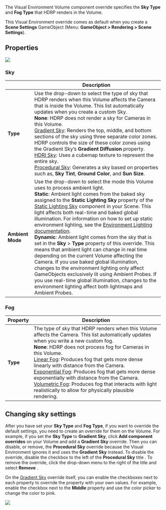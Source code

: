 The Visual Environment Volume component override specifies the **Sky Type** and **Fog Type** that HDRP renders in the Volume.

This Visual Environment override comes as default when you create a **Scene Settings** GameObject (Menu: **GameObject > Rendering > Scene Settings**).

## Properties

![](https://github.com/Unity-Technologies/ScriptableRenderPipeline/wiki/Pages/HDRP/Images/SceneSettingsVisualEnvironment1.png)

### Sky

|                  | **Description**                                              |
| ---------------- | ------------------------------------------------------------ |
| **Type**         | Use the drop-down to select the type of sky that HDRP renders when this Volume affects the Camera that is inside the Volume. This list automatically updates when you create a custom Sky. <br />**None**: HDRP does not render a sky for Cameras in this Volume.<br />[Gradient Sky](https://github.com/Unity-Technologies/ScriptableRenderPipeline/wiki/Gradient-Sky): Renders the top, middle, and bottom sections of the sky using three separate color zones. HDRP controls the size of these color zones using the Gradient Sky’s **Gradient Diffusion** property.<br />[HDRI Sky](https://github.com/Unity-Technologies/ScriptableRenderPipeline/wiki/HDRI-Sky): Uses a cubemap texture to represent the entire sky.<br />[Procedural Sky](https://github.com/Unity-Technologies/ScriptableRenderPipeline/wiki/Procedural-Sky): Generates a sky based on properties such as, **Sky Tint**, **Ground Color**, and **Sun Size**. |
| **Ambient Mode** | Use the drop-down to select the mode this Volume uses to process ambient light.<br />**Static**: Ambient light comes from the baked sky assigned to the **Static Lighting Sky** property of the [Static Lighting Sky](https://github.com/Unity-Technologies/ScriptableRenderPipeline/wiki/Static-Lighting-Sky) component in your Scene. This light affects both real-time and baked global illumination. For information on how to set up static environment lighting, see the [Environment Lighting documentation](https://github.com/Unity-Technologies/ScriptableRenderPipeline/wiki/Environment-Lighting#BakingEnvironment).<br />**Dynamic**: Ambient light comes from the sky that is set in the **Sky** > **Type** property of this override. This means that ambient light can change in real time depending on the current Volume affecting the Camera. If you use baked global illumination, changes to the environment lighting only affect GameObjects exclusively lit using Ambient Probes. If you use real-time global illumination, changes to the environment lighting affect both lightmaps and Ambient Probes. |

### Fog

| **Property** | **Description**                                              |
| ------------ | ------------------------------------------------------------ |
| **Type**     | The type of sky that HDRP renders when this Volume affects the  Camera. This list automatically updates when you write a new custom fog.<br />**None**: HDRP does not process fog for Cameras in this Volume.<br />[Linear Fog](https://github.com/Unity-Technologies/ScriptableRenderPipeline/wiki/Linear-Fog): Produces fog that gets more dense linearly with distance from the Camera.<br />[Exponential Fog](https://github.com/Unity-Technologies/ScriptableRenderPipeline/wiki/Exponential-Fog): Produces fog that gets more dense exponentially with distance from the Camera.<br />[Volumetric Fog](https://github.com/Unity-Technologies/ScriptableRenderPipeline/wiki/Volumetric-Fog): Produces fog that interacts with light realistically to allow for physically plausible rendering. |

## Changing sky settings

After you have set your **Sky Type** and **Fog Type**, if you want to override the default settings, you need to create an override for them on the Volume. For example, if you set the **Sky Type** to **Gradient Sky**, click **Add component overrides** on your Volume and add a **Gradient Sky** override. Then you can disable, or remove, the **Procedural Sky** override because the Visual Environment ignores it and uses the **Gradient Sky** instead. To disable the override, disable the checkbox to the left of the **Procedural Sky** title . To remove the override, click the drop-down menu to the right of the title and select **Remove** .

On the [Gradient Sky](https://github.com/Unity-Technologies/ScriptableRenderPipeline/wiki/Gradient-Sky) override itself, you can enable the checkboxes next to each property to override the property with your own values. For example, enable the checkbox next to the **Middle** property and use the color picker to change the color to pink.

![](https://github.com/Unity-Technologies/ScriptableRenderPipeline/wiki/Pages/HDRP/Images/SceneSettingsVisualEnvironment2.png)